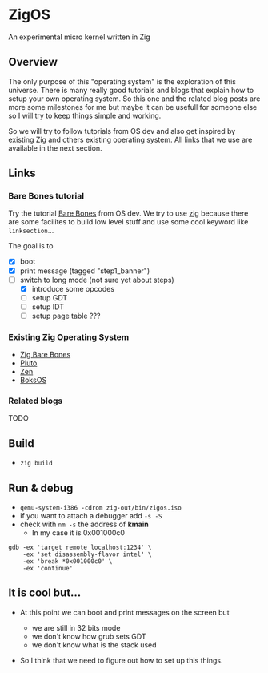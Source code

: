 # ZigOS

An experimental micro kernel written in Zig

## Overview

The only purpose of this "operating system" is the exploration of this universe.
There is many really good tutorials and blogs that explain how to setup your own
operating system. So this one and the related blog posts are more some milestones
for me but maybe it can be usefull for someone else so I will try to keep things
simple and working.

So we will try to follow tutorials from OS dev and also get inspired by existing
Zig and others existing operating system. All links that we use are available in
the next section.

## Links

### Bare Bones tutorial

Try the tutorial [Bare Bones](https://wiki.osdev.org/Bare_Bones) from OS dev.
We try to use [zig](https://ziglang.org/) because there are some facilites to
build low level stuff and use some cool keyword like `linksection`...

The goal is to
 - [X] boot
 - [X] print message (tagged "step1_banner")
 - [ ] switch to long mode (not sure yet about steps)
    - [X] introduce some opcodes
    - [ ] setup GDT
    - [ ] setup IDT
    - [ ] setup page table ???

### Existing Zig Operating System

- [Zig Bare Bones](https://wiki.osdev.org/Zig_Bare_Bones)
- [Pluto](https://github.com/ZystemOS/pluto)
- [Zen](https://github.com/AndreaOrru/zen)
- [BoksOS](https://boksos.com/)

### Related blogs

TODO

## Build

- `zig build`

## Run & debug

- `qemu-system-i386 -cdrom zig-out/bin/zigos.iso`
- if you want to attach a debugger add `-s -S`
- check with `nm -s` the address of **kmain**
    - In my case it is 0x001000c0
```
gdb -ex 'target remote localhost:1234' \
    -ex 'set disassembly-flavor intel' \
    -ex 'break *0x001000c0' \
    -ex 'continue'

```

## It is cool but...

- At this point we can boot and print messages on the screen but
  - we are still in 32 bits mode
  - we don't know how grub sets GDT
  - we don't know what is the stack used

- So I think that we need to figure out how to set up this things.
